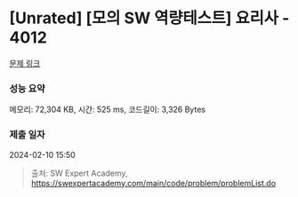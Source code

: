 # [Unrated] [모의 SW 역량테스트] 요리사 - 4012 

[문제 링크](https://swexpertacademy.com/main/code/problem/problemDetail.do?contestProbId=AWIeUtVakTMDFAVH) 

### 성능 요약

메모리: 72,304 KB, 시간: 525 ms, 코드길이: 3,326 Bytes

### 제출 일자

2024-02-10 15:50



> 출처: SW Expert Academy, https://swexpertacademy.com/main/code/problem/problemList.do